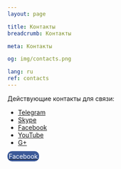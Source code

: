 ```yaml
---
layout: page

title: Контакты
breadcrumb: Контакты

meta: Контакты

og: img/contacts.png

lang: ru
ref: contacts
---
```


Действующие контакты для связи:

- <a href="https://t.me/chutkoy" target="_blank">Telegram</a>
- <a href="skype:chutkoy89?call" target="_blank">Skype</a>
- <a href="https://www.facebook.com/lincolnvirus" target="_blank">Facebook</a>
- <a href="https://www.youtube.com/channel/UCiAxh-kQbW00em5SX1I5n6Q" target="_blank">YouTube</a>
- <a href="https://plus.google.com/+%D0%95%D0%B2%D0%B3%D0%B5%D0%BD%D0%B8%D0%B9%D0%A0%D1%83%D1%81%D1%81%D0%BA%D0%B8%D0%B9%D0%A7%D1%83%D1%82%D0%BA%D0%BE%D0%B989" target="_blank">G+</a>

<a href="https://www.facebook.com/lincolnvirus" target="_blank"><span style="background-color:#3b5998; color:white; padding:3px; border-radius: 10px">Facebook</span></a>
